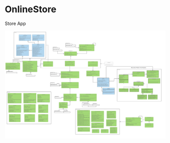 # OnlineStore
Store App

![Class Diagram](https://github.com/AhmedNabih/OnlineStore/blob/master/Diagrams/class-diagram-sprint4.png)
